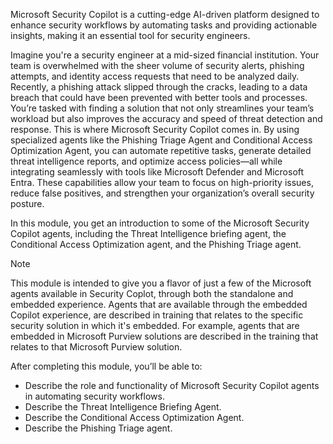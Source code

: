 Microsoft Security Copilot is a cutting-edge AI-driven platform designed to enhance security workflows by automating tasks and providing actionable insights, making it an essential tool for security engineers.

Imagine you're a security engineer at a mid-sized financial institution. Your team is overwhelmed with the sheer volume of security alerts, phishing attempts, and identity access requests that need to be analyzed daily. Recently, a phishing attack slipped through the cracks, leading to a data breach that could have been prevented with better tools and processes. You’re tasked with finding a solution that not only streamlines your team’s workload but also improves the accuracy and speed of threat detection and response. This is where Microsoft Security Copilot comes in. By using specialized agents like the Phishing Triage Agent and Conditional Access Optimization Agent, you can automate repetitive tasks, generate detailed threat intelligence reports, and optimize access policies—all while integrating seamlessly with tools like Microsoft Defender and Microsoft Entra. These capabilities allow your team to focus on high-priority issues, reduce false positives, and strengthen your organization’s overall security posture.

In this module, you get an introduction to some of the Microsoft Security Copilot agents, including the Threat Intelligence briefing agent, the Conditional Access Optimization agent, and the Phishing Triage agent.

> [!NOTE]
>This module is intended to give you a flavor of just a few of the Microsoft agents available in Security Coplot, through both the standalone and embedded experience. Agents that are available through the embedded Copilot experience, are described in training that relates to the specific security solution in which it's embedded. For example, agents that are embedded in Microsoft Purview solutions are described in the training that relates to that Microsoft Purview solution. 

After completing this module, you’ll be able to:

- Describe the role and functionality of Microsoft Security Copilot agents in automating security workflows.
- Describe the Threat Intelligence Briefing Agent.
- Describe the Conditional Access Optimization Agent.
- Describe the Phishing Triage agent.
